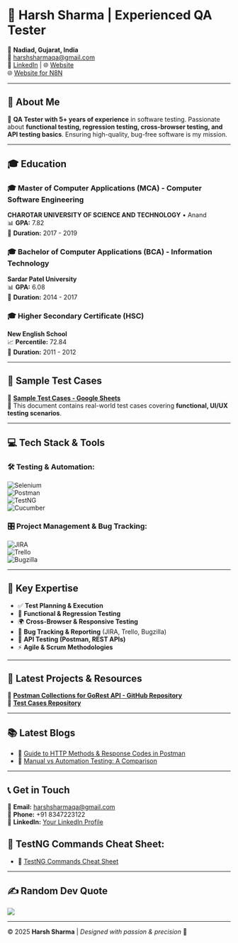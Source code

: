 # 🚀 Harsh Sharma | Experienced QA Tester

📍 **Nadiad, Gujarat, India**  
📧 [harshsharmaqa@gmail.com](mailto:harshsharmaqa@gmail.com)  
🔗 [LinkedIn](https://linkedin.com/in/harshsharmaqa/) | 🌐 [Website](https://harshsharmaqa.tech)  
🌐 [Website for N8N](https://n8ns.netlify.app/)  

---

## 🌟 About Me

🎯 **QA Tester with 5+ years of experience** in software testing. Passionate about **functional testing, regression testing, cross-browser testing, and API testing basics**. Ensuring high-quality, bug-free software is my mission.  

---

## 🎓 Education

### 🎓 Master of Computer Applications (MCA) - Computer Software Engineering  
**CHAROTAR UNIVERSITY OF SCIENCE AND TECHNOLOGY** • Anand  
📊 **GPA:** 7.82  
📅 **Duration:** 2017 - 2019  

### 🎓 Bachelor of Computer Applications (BCA) - Information Technology  
**Sardar Patel University**  
📊 **GPA:** 6.08  
📅 **Duration:** 2014 - 2017  

### 🎓 Higher Secondary Certificate (HSC)  
**New English School**  
📈 **Percentile:** 72.84  
📅 **Duration:** 2011 - 2012  

---

## 📝 Sample Test Cases  

📌 **[Sample Test Cases - Google Sheets](https://docs.google.com/spreadsheets/d/1VHDk67OfqaW9FDGzJrlQAw417vg2BBhNUE56PHWSCeE/edit?usp=sharing)**  
📄 This document contains real-world test cases covering **functional, UI/UX testing scenarios**.  

---

## 💻 Tech Stack & Tools  

### 🛠 **Testing & Automation:**  
![Selenium](https://img.shields.io/badge/selenium-%2343B02A.svg?style=plastic&logo=selenium&logoColor=white)  
![Postman](https://img.shields.io/badge/postman-%23FF6C37.svg?style=plastic&logo=postman&logoColor=white)  
![TestNG](https://img.shields.io/badge/testng-%234B8BF7.svg?style=plastic&logo=testng&logoColor=white)  
![Cucumber](https://img.shields.io/badge/cucumber-%23F79C42.svg?style=plastic&logo=cucumber&logoColor=white)  

### 🎛 **Project Management & Bug Tracking:**  
![JIRA](https://img.shields.io/badge/jira-%230A0A0A.svg?style=plastic&logo=jira&logoColor=white)  
![Trello](https://img.shields.io/badge/trello-%23026AA7.svg?style=plastic&logo=trello&logoColor=white)  
![Bugzilla](https://img.shields.io/badge/bugzilla-%23E10F00.svg?style=plastic&logo=bugzilla&logoColor=white)  

---

## 🔎 Key Expertise  
- ✅ **Test Planning & Execution**  
- 🔄 **Functional & Regression Testing**  
- 🌍 **Cross-Browser & Responsive Testing**  
- 🐞 **Bug Tracking & Reporting** (JIRA, Trello, Bugzilla)  
- 🔗 **API Testing (Postman, REST APIs)**  
- ⚡ **Agile & Scrum Methodologies**  

---

## 📂 Latest Projects & Resources  

📌 **[Postman Collections for GoRest API - GitHub Repository](https://github.com/HarshSharmaQA/postman-collections-gorest)**  
📌 **[Test Cases Repository](https://github.com/HarshSharmaQA/Testcases)**  

---

## 📚 Latest Blogs  

- 📌 [Guide to HTTP Methods & Response Codes in Postman](https://harshsharmaqa.online/blog%20detail.html?id=8f9A4ol4cft34QqVPja4)  
- 📌 [Manual vs Automation Testing: A Comparison](https://harshsharmaqa.online/blog%20detail.html?id=6JFVCgAhlcUj1xHMTOGm)  

---

## 📞 Get in Touch
📧 **Email:** harshsharmaqa@gmail.com  
📱 **Phone:** +91 8347223122  
🔗 **LinkedIn:** [Your LinkedIn Profile](#)

## 📂 TestNG Commands Cheat Sheet:
- 📌 [TestNG Commands Cheat Sheet](https://github.com/HarshSharmaQA/Testng-Cheatsheet/blob/main/README.md)
---
## ✍️ Random Dev Quote  

![](https://quotes-github-readme.vercel.app/api?type=vertical&theme=radical)  

---

© 2025 **Harsh Sharma** | *Designed with passion & precision* 🚀  

